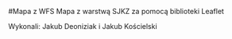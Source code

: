 #Mapa z WFS
Mapa z warstwą SJKZ za pomocą biblioteki Leaflet

Wykonali: Jakub Deoniziak i Jakub Kościelski 
